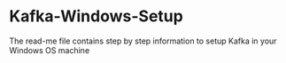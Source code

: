 # Kafka-Windows-Setup
The read-me file contains step by step information to setup Kafka in your Windows OS machine
